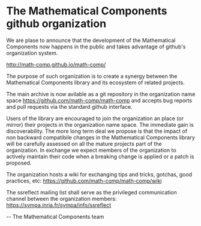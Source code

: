 # The Mathematical Components github organization

We are plase to announce that the development of the Mathematical Components now
happens in the public and takes advantage of github's organization system.

http://math-comp.github.io/math-comp/

The purpose of such organization is to create a synergy between the Mathematical Components
library and its ecosystem of related projects.

The main archive is now avilable as a git repository in the organization name space
https://github.com/math-comp/math-comp and accepts bug reports and pull requests via
the standard github interface.

Users of the library are encouraged to join the organization an place (or mirror) their projects
in the organization name space.  The immediate gain is discoverability.  The more long term deal
we propose is that the impact of non backward compatibile changes in the Mathematical Components
library will be carefully assessed on all the mature projects part of the organization.  In
exchange we expect members of the organization to actively maintain their code when a breaking
change is applied or a patch is proposed.

The organization hosts a wiki for exchanging tips and tricks, gotchas, good practices, etc:
https://github.com/math-comp/math-comp/wiki

The ssreflect mailing list shall serve as the privileged communication channel between the
organization members: https://sympa.inria.fr/sympa/info/ssreflect

-- The Mathematical Components team
